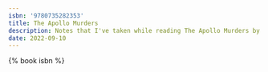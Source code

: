 ```yaml
---
isbn: '9780735282353'
title: The Apollo Murders
description: Notes that I've taken while reading The Apollo Murders by Chris Hadfield.
date: 2022-09-10
---
```


{% book isbn %}
